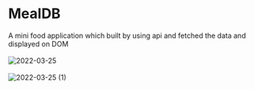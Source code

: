# MealDB
A mini food application which built by using api and fetched the data and displayed on DOM
<br/>
<br/>
![2022-03-25](https://user-images.githubusercontent.com/83528936/160076500-ec1c657e-d1bd-427a-b453-ffad806c03a8.png)
<br/>
<br/>
![2022-03-25 (1)](https://user-images.githubusercontent.com/83528936/160076668-4b5e1ce9-8753-4f5e-b20d-9e1ad03d0879.png)

